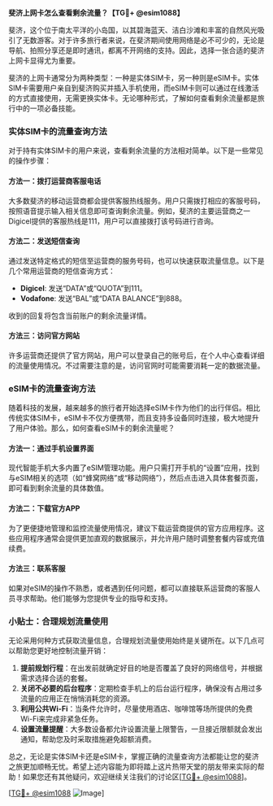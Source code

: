**斐济上网卡怎么查看剩余流量？【TG💪+ @esim1088】**

斐济，这个位于南太平洋的小岛国，以其碧海蓝天、洁白沙滩和丰富的自然风光吸引了无数游客。对于许多旅行者来说，在斐济期间使用网络是必不可少的，无论是导航、拍照分享还是即时通讯，都离不开网络的支持。因此，选择一张合适的斐济上网卡显得尤为重要。

斐济的上网卡通常分为两种类型：一种是实体SIM卡，另一种则是eSIM卡。实体SIM卡需要用户亲自到斐济购买并插入手机使用，而eSIM卡则可以通过在线激活的方式直接使用，无需更换实体卡。无论哪种形式，了解如何查看剩余流量都是旅行中的一项必备技能。

### 实体SIM卡的流量查询方法

对于持有实体SIM卡的用户来说，查看剩余流量的方法相对简单。以下是一些常见的操作步骤：

#### 方法一：拨打运营商客服电话
大多数斐济的移动运营商都会提供客服热线服务。用户只需拨打相应的客服号码，按照语音提示输入相关信息即可查询剩余流量。例如，斐济的主要运营商之一Digicel提供的客服热线是111，用户可以直接拨打该号码进行咨询。

#### 方法二：发送短信查询
通过发送特定格式的短信至运营商的服务号码，也可以快速获取流量信息。以下是几个常用运营商的短信查询方式：

- **Digicel**: 发送“DATA”或“QUOTA”到111。
- **Vodafone**: 发送“BAL”或“DATA BALANCE”到888。

收到的回复将包含当前账户的剩余流量详情。

#### 方法三：访问官方网站
许多运营商还提供了官方网站，用户可以登录自己的账号后，在个人中心查看详细的流量使用情况。不过需要注意的是，访问官网时可能需要消耗一定的数据流量。

### eSIM卡的流量查询方法

随着科技的发展，越来越多的旅行者开始选择eSIM卡作为他们的出行伴侣。相比传统实体SIM卡，eSIM卡不仅方便携带，而且支持多设备同时连接，极大地提升了用户体验。那么，如何查看eSIM卡的剩余流量呢？

#### 方法一：通过手机设置界面
现代智能手机大多内置了eSIM管理功能。用户只需打开手机的“设置”应用，找到与eSIM相关的选项（如“蜂窝网络”或“移动网络”），然后点击进入具体套餐页面，即可看到剩余流量的具体数值。

#### 方法二：下载官方APP
为了更便捷地管理和监控流量使用情况，建议下载运营商提供的官方应用程序。这些应用程序通常会提供更加直观的数据展示，并允许用户随时调整套餐内容或充值续费。

#### 方法三：联系客服
如果对eSIM的操作不熟悉，或者遇到任何问题，都可以直接联系运营商的客服人员寻求帮助。他们能够为您提供专业的指导和支持。

### 小贴士：合理规划流量使用

无论采用何种方式获取流量信息，合理规划流量使用始终是关键所在。以下几点可以帮助您更好地控制流量开销：

1. **提前规划行程**：在出发前就确定好目的地是否覆盖了良好的网络信号，并根据需求选择合适的套餐。
2. **关闭不必要的后台程序**：定期检查手机上的后台运行程序，确保没有占用过多流量的应用正在悄悄消耗您的资源。
3. **利用公共Wi-Fi**：当条件允许时，尽量使用酒店、咖啡馆等场所提供的免费Wi-Fi来完成非紧急任务。
4. **设置流量提醒**：大多数设备都允许设置流量上限警告，一旦接近限额就会发出通知，帮助您及时采取措施避免超额消费。

总之，无论是实体SIM卡还是eSIM卡，掌握正确的流量查询方法都能让您的斐济之旅更加顺畅无忧。希望上述内容能为即将踏上这片热带天堂的朋友带来实际的帮助！如果您还有其他疑问，欢迎继续关注我们的讨论区[[TG💪+ @esim1088](https://t.me/s/esim1088)]。

[[TG💪+ @esim1088](https://t.me/s/esim1088) ![Image](https://i.postimg.cc/4NQfJmqS/Snipaste-2025-05-13-00-14-12.png)]